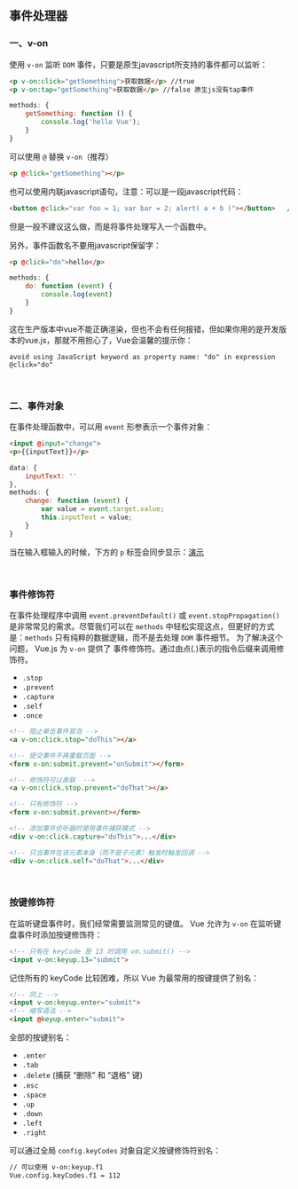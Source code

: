 事件处理器
---

### 一、v-on

使用 `v-on` 监听 `DOM` 事件，只要是原生javascript所支持的事件都可以监听：

```html
<p v-on:click="getSomething">获取数据</p> //true
<p v-on:tap="getSomething">获取数据</p> //false 原生js没有tap事件
```

```js
methods: {
    getSomething: function () {
        console.log('hello Vue');
    }
}
```

可以使用 `@` 替换 `v-on`（推荐）

```html
<p @click="getSomething"></p>
```

也可以使用内联javascript语句，注意：可以是一段javascript代码：

```html
<button @click="var foo = 1; var bar = 2; alert( a + b )"></button>   //alert 3
```

但是一般不建议这么做，而是将事件处理写入一个函数中。

另外，事件函数名不要用javascript保留字：

```html
<p @click="do">hello</p>
```

```js
methods: {
    do: function (event) {
        console.log(event)
    }
}
```

这在生产版本中vue不能正确渲染，但也不会有任何报错，但如果你用的是开发版本的vue.js，那就不用担心了，Vue会温馨的提示你：

`avoid using JavaScript keyword as property name: "do" in expression @click="do"`

<br>

### 二、事件对象

在事件处理函数中，可以用 `event` 形参表示一个事件对象：

```html
<input @input="change">
<p>{{inputText}}</p>
```

```js
data: {
    inputText: ''
},
methods: {
    change: function (event) {
        var value = event.target.value;
        this.inputText = value;
    }
}
```

当在输入框输入的时候，下方的 `p` 标签会同步显示：[演示](http://lavyun.github.io/learn-vue/vue/8-事件处理器/demo1.html)

<br>

### 事件修饰符

在事件处理程序中调用 `event.preventDefault()` 或 `event.stopPropagation()` 是非常常见的需求。尽管我们可以在 `methods` 中轻松实现这点，但更好的方式是：`methods` 只有纯粹的数据逻辑，而不是去处理 `DOM` 事件细节。
为了解决这个问题， Vue.js 为 `v-on` 提供了 事件修饰符。通过由点(.)表示的指令后缀来调用修饰符。

- `.stop`
- `.prevent`
- `.capture`
- `.self`
- `.once`

```html
<!-- 阻止单击事件冒泡 -->
<a v-on:click.stop="doThis"></a>

<!-- 提交事件不再重载页面 -->
<form v-on:submit.prevent="onSubmit"></form>

<!-- 修饰符可以串联  -->
<a v-on:click.stop.prevent="doThat"></a>

<!-- 只有修饰符 -->
<form v-on:submit.prevent></form>

<!-- 添加事件侦听器时使用事件捕获模式 -->
<div v-on:click.capture="doThis">...</div>

<!-- 只当事件在该元素本身（而不是子元素）触发时触发回调 -->
<div v-on:click.self="doThat">...</div>
```

<br>

### 按键修饰符

在监听键盘事件时，我们经常需要监测常见的键值。 Vue 允许为 `v-on` 在监听键盘事件时添加按键修饰符：

```html
<!-- 只有在 keyCode 是 13 时调用 vm.submit() -->
<input v-on:keyup.13="submit">
```

记住所有的 keyCode 比较困难，所以 Vue 为最常用的按键提供了别名：

```html
<!-- 同上 -->
<input v-on:keyup.enter="submit">
<!-- 缩写语法 -->
<input @keyup.enter="submit">
```

全部的按键别名：

- `.enter`
- `.tab`
- `.delete` (捕获 “删除” 和 “退格” 键)
- `.esc`
- `.space`
- `.up`
- `.down`
- `.left`
- `.right`

可以通过全局 `config.keyCodes` 对象自定义按键修饰符别名：

```html
// 可以使用 v-on:keyup.f1
Vue.config.keyCodes.f1 = 112
```
